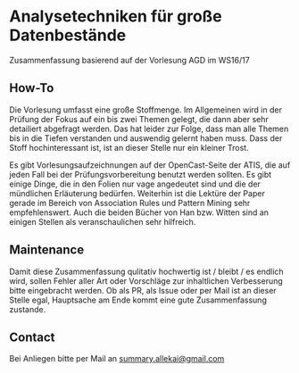 # Analysetechniken für große Datenbestände
Zusammenfassung basierend auf der Vorlesung AGD im WS16/17

## How-To
Die Vorlesung umfasst eine große Stoffmenge. Im Allgemeinen wird in der
Prüfung der Fokus auf ein bis zwei Themen gelegt, die dann aber sehr detailiert
abgefragt werden. Das hat leider zur Folge, dass man alle Themen bis in die 
Tiefen verstanden und auswendig gelernt haben muss. Dass der Stoff hochinteressant
ist, ist an dieser Stelle nur ein kleiner Trost.

Es gibt Vorlesungsaufzeichnungen auf der OpenCast-Seite der ATIS, die auf jeden
Fall bei der Prüfungsvorbereitung benutzt werden sollten. Es gibt einige Dinge,
die in den Folien nur vage angedeutet sind und die der mündlichen Erläuterung bedürfen.
Weiterhin ist die Lektüre der Paper gerade im Bereich von Association Rules und
Pattern Mining sehr empfehlenswert. Auch die beiden Bücher von Han bzw. Witten
sind an einigen Stellen als veranschaulichen sehr hilfreich.

## Maintenance
Damit diese Zusammenfassung qulitativ hochwertig ist / bleibt / es endlich wird,
sollen Fehler aller Art oder Vorschläge zur inhaltlichen Verbesserung bitte
eingebracht werden. Ob als PR, als Issue oder per Mail ist an dieser Stelle egal,
Hauptsache am Ende kommt eine gute Zusammenfassung zustande.

## Contact
Bei Anliegen bitte per Mail an summary.allekai@gmail.com
